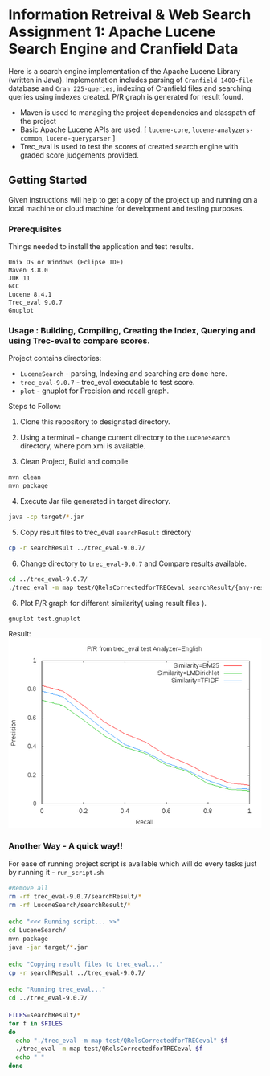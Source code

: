 # Information Retreival & Web Search Assignment 1: Apache Lucene Search Engine and Cranfield Data

Here is a search engine implementation of the Apache Lucene Library (written in Java). Implementation includes parsing of `Cranfield 1400-file` database and `Cran 225-queries`,  indexing of Cranfield files and  searching queries using indexes created. P/R graph is generated for result found.

- Maven is used to managing the project dependencies and classpath of the project
- Basic Apache Lucene APIs are used. [ `lucene-core`, `lucene-analyzers-common`, `lucene-queryparser` ]
- Trec_eval is used to test the scores of created search engine with graded score judgements provided.


## Getting Started

Given instructions will help to get a copy of the project up and running on a local machine or cloud machine for development and testing purposes.



### Prerequisites
Things needed to install the application and test results.
```
Unix OS or Windows (Eclipse IDE)
Maven 3.8.0
JDK 11
GCC
Lucene 8.4.1
Trec_eval 9.0.7
Gnuplot
```

### Usage : Building, Compiling, Creating the Index, Querying and using Trec-eval to compare scores.
Project contains directories:
- `LuceneSearch` - parsing, Indexing and searching are done here.
- `trec_eval-9.0.7` - trec_eval executable to test score.
- `plot` - gnuplot for Precision and recall graph.


Steps to Follow:
1. Clone this repository to designated directory.

2. Using a terminal - change current directory to the `LuceneSearch` directory, where pom.xml is available.

3. Clean Project, Build and compile
```bash
mvn clean
mvn package
```

4. Execute Jar file generated in target directory.
```bash
java -cp target/*.jar
```

5. Copy result files to trec_eval `searchResult` directory
```bash
cp -r searchResult ../trec_eval-9.0.7/
```

6. Change directory to `trec_eval-9.0.7` and Compare results available.
```bash
cd ../trec_eval-9.0.7/
./trec_eval -m map test/QRelsCorrectedforTRECeval searchResult/{any-result-file.txt}
```
6. Plot P/R graph for different similarity( using result files ).
```bash
gnuplot test.gnuplot
```
Result:
![](plot/pr_graph.png)

### Another Way - A quick way!!
For ease of running project script is available which will do every tasks just by running it - `run_script.sh`

```bash
#Remove all
rm -rf trec_eval-9.0.7/searchResult/*
rm -rf LuceneSearch/searchResult/*

echo "<<< Running script... >>"
cd LuceneSearch/
mvn package
java -jar target/*.jar

echo "Copying result files to trec_eval..."
cp -r searchResult ../trec_eval-9.0.7/

echo "Running trec_eval..."
cd ../trec_eval-9.0.7/

FILES=searchResult/*
for f in $FILES
do
  echo "./trec_eval -m map test/QRelsCorrectedforTRECeval" $f
  ./trec_eval -m map test/QRelsCorrectedforTRECeval $f
  echo " "
done
```
